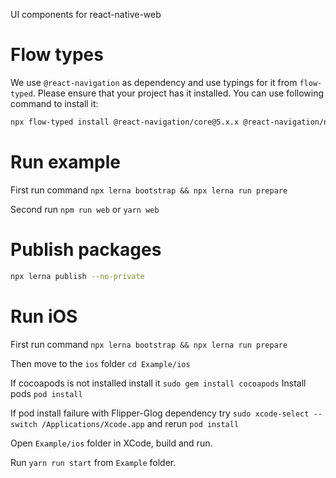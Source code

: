UI components for react-native-web

# Flow types
We use `@react-navigation` as dependency and use typings for it from `flow-typed`. Please ensure that your project has it installed. You can use following command to install it:

```sh
npx flow-typed install @react-navigation/core@5.x.x @react-navigation/native@5.x.x @react-navigation/bottom-tabs@5.x.x @react-navigation/stack@5.x.x
```

# Run example

First run command `npx lerna bootstrap && npx lerna run prepare`

Second run `npm run web` or `yarn web`

# Publish packages

```sh
npx lerna publish --no-private
```

# Run iOS

First run command `npx lerna bootstrap && npx lerna run prepare`

Then move to the `ios` folder `cd Example/ios`

If cocoapods is not installed install it `sudo gem install cocoapods`
Install pods `pod install`

If pod install failure with Flipper-Glog dependency try `sudo xcode-select --switch /Applications/Xcode.app` and rerun `pod install`

Open `Example/ios` folder in XCode, build and run.

Run `yarn run start` from `Example` folder.
